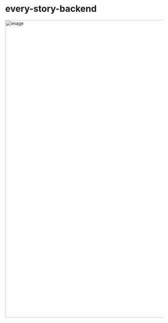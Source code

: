 # every-story-backend


<img width="945" alt="image" src="https://user-images.githubusercontent.com/51324045/232291204-c9197fa8-9339-4faf-9f84-ace40f1baa4f.png">
